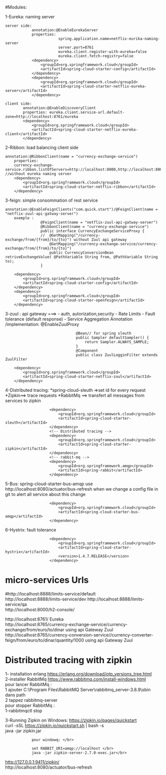 

#Modules:

1-Eureka: naming server

    server side:
   				annotation:@EnableEurekaServer
   				properties:
   							spring.application.name=netflix-eurika-naming-server
   							server.port=8761
   							eureka.client.register-with-eureka=false
   							eureka.client.fetch-registry=false
   				<dependency>
   					<groupId>org.springframework.cloud</groupId>
   					<artifactId>spring-cloud-starter-config</artifactId>
   				</dependency>
   				<dependency>
   					<groupId>org.springframework.cloud</groupId>
   					<artifactId>spring-cloud-starter-netflix-eureka-server</artifactId>
   				</dependency>
		
	client side:
			annotation:@EnableDiscoveryClient
			properties: eureka.client.service-url.default-zone=http://localhost:8761/eureka
			<dependency>
				<groupId>org.springframework.cloud</groupId>
				<artifactId>spring-cloud-starter-netflix-eureka-client</artifactId>
			</dependency>



2-Ribbon: load balancing client side
	

    annotation:@RibbonClient(name = "currency-exchange-service")
    	properties:
    	currency-exchange-service.ribbon.listOfServers=http://localhost:8000,http://localhost:8001   //without eureka naming server
    	<dependency>
    		<groupId>org.springframework.cloud</groupId>
    		<artifactId>spring-cloud-starter-netflix-ribbon</artifactId>
    	</dependency>	

3-feign: simple consommation of rest service
	

    annotation:@EnableFeignClients("com.quick.start")/@FeignClient(name = "netflix-zuul-api-gatway-server")
    	exemple :
    				@FeignClient(name = "netflix-zuul-api-gatway-server")
    				@RibbonClient(name = "currency-exchange-service")
    				public interface CurrencyExchangeServiceProxy {
    				//	@GetMapping("/currency-exchange/from/{from}/to/{to}") without Zuul api gateway
    					@GetMapping("/currency-exchange-service/currency-exchange/from/{from}/to/{to}")
    					public CurrencyConversionBean retriveExchangeValue( @PathVariable String from, @PathVariable String to);
    				}
    	
    	<dependency>
    		<groupId>org.springframework.cloud</groupId>
    		<artifactId>spring-cloud-starter-config</artifactId>
    	</dependency>
    	<dependency>
    		<groupId>org.springframework.cloud</groupId>
    		<artifactId>spring-cloud-starter-openfeign</artifactId>
    	</dependency>

3-zuul : api gateway ===> - auth, autorization,security
						  - Rate Limits
						  - Fault tolerance (default response)
						  - Service Aggregation
		Annotation /implementation: @EnableZuulProxy
		
									@Bean// for spring sleuth
									public Sampler defaultSampler() {
										return Sampler.ALWAYS_SAMPLE;
									}
									@Component
									public class ZuulLogginFilter extends ZuulFilter 
						  
		<dependency>
			<groupId>org.springframework.cloud</groupId>
			<artifactId>spring-cloud-starter-netflix-zuul</artifactId>
		</dependency>
						  
4-Distributed tracing: *spring-cloud-sleuth =>set id for every request
					   *Zipkin==> trace requests
					   *RabbitMq ==> transfert all messages from services to zipkin
					   
					    <dependency>
							<groupId>org.springframework.cloud</groupId>
							<artifactId>spring-cloud-starter-sleuth</artifactId>
						</dependency>
						<!-- Distributed tracing -->
						<dependency>
							<groupId>org.springframework.cloud</groupId>
							<artifactId>spring-cloud-starter-zipkin</artifactId>
						</dependency>
						<!-- rabbit-mq -->
						<dependency>
							<groupId>org.springframework.amqp</groupId>
							<artifactId>spring-rabbit</artifactId>
						</dependency>
						
5-Bus: spring-cloud-starter-bus-amqp use http://localhost:8080/actuator/bus-refresh when we change a config file in git to alert all service about this change

						<dependency>
							<groupId>org.springframework.cloud</groupId>
							<artifactId>spring-cloud-starter-bus-amqp</artifactId>
						</dependency>
6-Hystrix: fault tolerance

						<dependency>
							<groupId>org.springframework.cloud</groupId>
							<artifactId>spring-cloud-starter-hystrix</artifactId>
							<version>1.4.7.RELEASE</version>
						</dependency>


# micro-services Urls
#http://localhost:8888/limits-service/default </br>
http://localhost:8888/limits-service/dev        http://localhost:8888/limits-service/qa </br>
http://localhost:8000/h2-console/ </br>

http://localhost:8761/   Eureka </br>
http://localhost:8765/currency-exchange-service/currency-exchange/from/euro/to/dinar   using api Gateway Zuul </br>
http://localhost:8765/currency-conversion-service//currency-converter-feign/from/euro/to/dinar/quantity/1000   using api Gateway Zuul </br>

# Distributed tracing with zipkin
1- installation erlang https://erlang.org/download/otp_versions_tree.html</br>
2-installer RabbitMq  https://www.rabbitmq.com/install-windows.html</br>
	 pour lancer RabbitMq : </br>
		 1 ajouter C:\Program Files\RabbitMQ Server\rabbitmq_server-3.8.9\sbin dans path </br>
		 2 tappez rabbitmq-server </br>
	 pour stopper RabbitMq : </br>
		 1-rabbitmqctl  stop </br>
 
3-Running Zipkin on Windows:  https://zipkin.io/pages/quickstart </br>
				curl -sSL https://zipkin.io/quickstart.sh | bash -s </br>
				java -jar zipkin.jar
				
				pour windowq: </br>
				
				set RABBIT_URI=amqp://localhost </br>
				java -jar zipkin-server-2.7.0-exec.jar</br>
				
http://127.0.0.1:9411/zipkin/  </br>
http://localhost:8080/actuator/bus-refresh  

